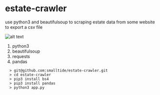 # estate-crawler
use python3 and beautifulsoup to scraping estate data from some website to export a csv file

![alt text](https://github.com/smalltide/estate-crawler/blob/master/screenshot.gif "estate-crawler")

1. python3
2. beautifulsoup
3. requests
4. pandas

```
  > git@github.com:smalltide/estate-crawler.git
  > cd estate-crawler
  > pip3 install bs4
  > pip3 install pandas
  > python3 app.py
```
